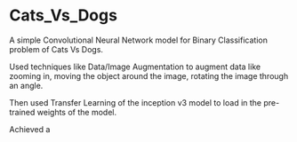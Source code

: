 # Cats_Vs_Dogs

A simple Convolutional Neural Network model for Binary Classification problem of Cats Vs Dogs.

Used techniques like Data/Image Augmentation to augment data like zooming in, moving the object around the image, rotating the image through an angle.

Then used Transfer Learning of the inception v3 model to load in the pre-trained weights of the model.

Achieved a
